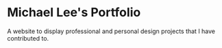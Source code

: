# Michael Lee's Portfolio

A website to display professional and personal design projects that I have contributed to.
